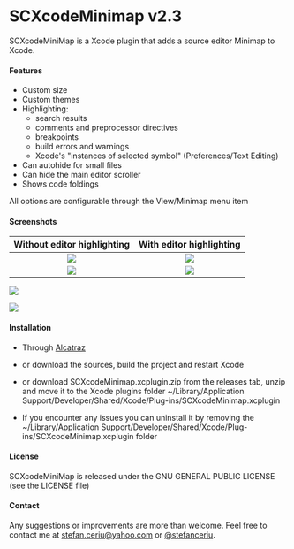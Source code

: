 # SCXcodeMinimap v2.3
SCXcodeMiniMap is a Xcode plugin that adds a source editor Minimap to Xcode.

#### Features

- Custom size
- Custom themes
- Highlighting:
    - search results 
    - comments and preprocessor directives
    - breakpoints
    - build errors and warnings
    - Xcode's "instances of selected symbol" (Preferences/Text Editing)
- Can autohide for small files
- Can hide the main editor scroller
- Shows code foldings

All options are configurable through the View/Minimap menu item

#### Screenshots
Without editor highlighting |  With editor highlighting
:--------------------------:|:--------------------------:
![](https://drive.google.com/uc?export=download&id=0ByLCkUO90ltoakt2SGFVendkLTg)  | ![](https://drive.google.com/uc?export=download&id=0ByLCkUO90ltoSnBuS2R3SDNHM3M)  |
![](https://drive.google.com/uc?export=download&id=0ByLCkUO90ltodHUwS3U1ZlV4NFU)  | ![](https://drive.google.com/uc?export=download&id=0ByLCkUO90ltoZWYtdnhRVFRDeU0)  |

![](https://drive.google.com/uc?export=download&id=0ByLCkUO90ltoN3Z1bl9aMS1zd1E)

![](https://drive.google.com/uc?export=download&id=0ByLCkUO90ltoMnQ0c3h3djZWU00)

#### Installation
- Through [Alcatraz](https://github.com/alcatraz/Alcatraz)

- or download the sources, build the project and restart Xcode

- or download SCXcodeMinimap.xcplugin.zip from the releases tab, unzip and move it to the  Xcode plugins folder ~/Library/Application Support/Developer/Shared/Xcode/Plug-ins/SCXcodeMinimap.xcplugin

- If you encounter any issues you can uninstall it by removing the ~/Library/Application Support/Developer/Shared/Xcode/Plug-ins/SCXcodeMinimap.xcplugin folder
 
#### License
SCXcodeMiniMap is released under the GNU GENERAL PUBLIC LICENSE (see the LICENSE file)

#### Contact
Any suggestions or improvements are more than welcome. Feel free to contact me at [stefan.ceriu@yahoo.com](mailto:stefan.ceriu@yahoo.com) or [@stefanceriu](https://twitter.com/stefanceriu).
